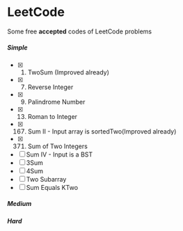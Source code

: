LeetCode
===
Some free **accepted** codes of LeetCode problems
##### Simple #####
- [x] 1. TwoSum (Improved already)
- [x] 7. Reverse Integer
- [x] 9. Palindrome Number
- [x] 13. Roman to Integer
- [x] 167. Sum II - Input array is sortedTwo(Improved already) 
- [x] 371. Sum of Two Integers
- [ ] Sum IV - Input is a BST
- [ ] 3Sum
- [ ] 4Sum
- [ ] Two Subarray
- [ ] Sum Equals KTwo

##### Medium #####

##### Hard #####
